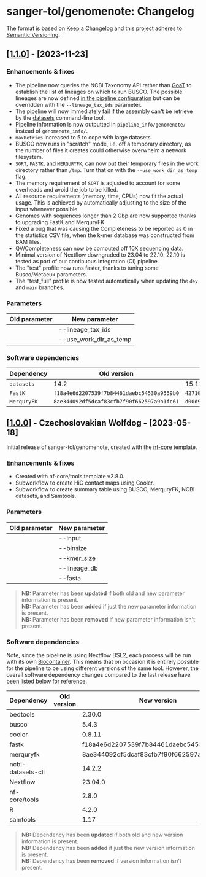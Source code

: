 # sanger-tol/genomenote: Changelog

The format is based on [Keep a Changelog](https://keepachangelog.com/en/1.0.0/)
and this project adheres to [Semantic Versioning](https://semver.org/spec/v2.0.0.html).

## [[1.1.0](https://github.com/sanger-tol/genomenote/releases/tag/1.1.0)] - [2023-11-23]

### Enhancements & fixes

- The pipeline now queries the NCBI Taxonomy API rather than
  [GoaT](https://goat.genomehubs.org/api) to establish the list of lineages on
  which to run BUSCO. The possible lineages are now defined [in the pipeline
  configuration](assets/mapping_taxids-busco_dataset_name.eukaryota_odb10.2019-12-16.txt)
  but can be overridden with the `--lineage_tax_ids` parameter.
- The pipeline will now immediately fail if the assembly can't be retrieve by
  the [datasets](https://www.ncbi.nlm.nih.gov/datasets/docs/v2/download-and-install/)
  command-line tool.
- Pipeline information is now outputted in `pipeline_info/genomenote/` instead
  of `genomenote_info/`.
- `maxRetries` increased to 5 to cope with large datasets.
- BUSCO now runs in "scratch" mode, i.e. off a temporary directory, as the
  number of files it creates could otherwise overwhelm a network filesystem.
- `SORT`, `FASTK`, and `MERQURYFK`, can now put their temporary files in the
  work directory rather than `/tmp`. Turn that on with the `--use_work_dir_as_temp`
  flag.
- The memory requirement of `SORT` is adjusted to account for some overheads
  and avoid the job to be killed.
- All resource requirements (memory, time, CPUs) now fit the actual usage. This
  is achieved by automatically adjusting to the size of the input whenever
  possible.
- Genomes with sequences longer than 2 Gbp are now supported thanks to
  upgrading FastK and MerquryFK.
- Fixed a bug that was causing the Completeness to be reported as 0 in the
  statistics CSV file, when the k-mer database was constructed from BAM files.
- QV/Completeness can now be computed off 10X sequencing data.
- Minimal version of Nextflow downgraded to 23.04 to 22.10. 22.10 is tested as
  part of our continuous integration (CI) pipeline.
- The "test" profile now runs faster, thanks to tuning some Busco/Metaeuk
  parameters.
- The "test_full" profile is now tested automatically when updating the `dev`
  and `main` branches.

### Parameters

| Old parameter | New parameter          |
| ------------- | ---------------------- |
|               | --lineage_tax_ids      |
|               | --use_work_dir_as_temp |

### Software dependencies

| Dependency  | Old version                                | New version                                |
| ----------- | ------------------------------------------ | ------------------------------------------ |
| `datasets`  | 14.2                                       | 15.12                                      |
| `FastK`     | `f18a4e6d2207539f7b84461daebc54530a9559b0` | `427104ea91c78c3b8b8b49f1a7d6bbeaa869ba1c` |
| `MerquryFK` | `8ae344092df5dcaf83cfb7f90f662597a9b1fc61` | `d00d98157618f4e8d1a9190026b19b471055b22e` |

## [[1.0.0](https://github.com/sanger-tol/genomenote/releases/tag/1.0.0)] - Czechoslovakian Wolfdog - [2023-05-18]

Initial release of sanger-tol/genomenote, created with the [nf-core](https://nf-co.re/) template.

### Enhancements & fixes

- Created with nf-core/tools template v2.8.0.
- Subworkflow to create HiC contact maps using Cooler.
- Subworkflow to create summary table using BUSCO, MerquryFK, NCBI datasets, and Samtools.

### Parameters

| Old parameter | New parameter |
| ------------- | ------------- |
|               | --input       |
|               | --binsize     |
|               | --kmer_size   |
|               | --lineage_db  |
|               | --fasta       |

> **NB:** Parameter has been **updated** if both old and new parameter information is present. </br> **NB:** Parameter has been **added** if just the new parameter information is present. </br> **NB:** Parameter has been **removed** if new parameter information isn't present.

### Software dependencies

Note, since the pipeline is using Nextflow DSL2, each process will be run with its own [Biocontainer](https://biocontainers.pro/#/registry). This means that on occasion it is entirely possible for the pipeline to be using different versions of the same tool. However, the overall software dependency changes compared to the last release have been listed below for reference.

| Dependency        | Old version | New version                              |
| ----------------- | ----------- | ---------------------------------------- |
| bedtools          |             | 2.30.0                                   |
| busco             |             | 5.4.3                                    |
| cooler            |             | 0.8.11                                   |
| fastk             |             | f18a4e6d2207539f7b84461daebc54530a9559b0 |
| merquryfk         |             | 8ae344092df5dcaf83cfb7f90f662597a9b1fc61 |
| ncbi-datasets-cli |             | 14.2.2                                   |
| Nextflow          |             | 23.04.0                                  |
| nf-core/tools     |             | 2.8.0                                    |
| R                 |             | 4.2.0                                    |
| samtools          |             | 1.17                                     |

> **NB:** Dependency has been **updated** if both old and new version information is present. </br> **NB:** Dependency has been **added** if just the new version information is present. </br> **NB:** Dependency has been **removed** if version information isn't present.
